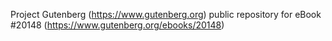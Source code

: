 Project Gutenberg (https://www.gutenberg.org) public repository for eBook #20148 (https://www.gutenberg.org/ebooks/20148)
